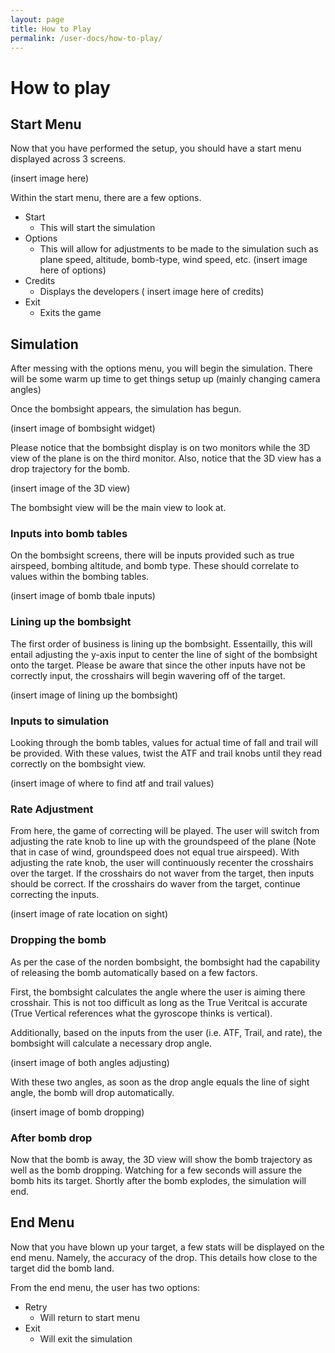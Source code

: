 ```yaml
---
layout: page
title: How to Play
permalink: /user-docs/how-to-play/
---
```


# How to play

## Start Menu

Now that you have performed the setup, you should have a start menu displayed across 3 screens. 

(insert image here)

Within the start menu, there are a few options. 

- Start
    - This will start the simulation
- Options
    - This will allow for adjustments to be made to the simulation such as plane speed, altitude, bomb-type, wind speed, etc.
    (insert image here of options)
- Credits
    - Displays the developers
    ( insert image here of credits)
- Exit
    - Exits the game

## Simulation

After messing with the options menu, you will begin the simulation. There will be some warm up time to get things setup up (mainly changing camera angles)

Once the bombsight appears, the simulation has begun. 

(insert image of bombsight widget)

Please notice that the bombsight display is on two monitors while the 3D view of the plane is on the third monitor. Also, notice that the 3D view has a drop trajectory for the bomb. 

(insert image of the 3D view)

The bombsight view will be the main view to look at.

### Inputs into bomb tables

On the bombsight screens, there will be inputs provided such as true airspeed, bombing altitude, and bomb type. These should correlate to values within the bombing tables. 

(insert image of bomb tbale inputs)

### Lining up the bombsight

The first order of business is lining up the bombsight. Essentailly, this will entail adjusting the y-axis input to center the line of sight of the bombsight onto the target. Please be aware that since the other inputs have not be correctly input, the crosshairs will begin wavering off of the target.

(insert image of lining up the bombsight)

### Inputs to simulation

Looking through the bomb tables, values for actual time of fall and trail will be provided. With these values, twist the ATF and trail knobs until they read correctly on the bombsight view. 

(insert image of where to find atf and trail values)

### Rate Adjustment

From here, the game of correcting will be played. The user will switch from adjusting the rate knob to line up with the groundspeed of the plane (Note that in case of wind, groundspeed does not equal true airspeed). With adjusting the rate knob, the user will continuously recenter the crosshairs over the target. If the crosshairs do not waver from the target, then inputs should be correct. If the crosshairs do waver from the target, continue correcting the inputs.

(insert image of rate location on sight)

### Dropping the bomb

As per the case of the norden bombsight, the bombsight had the capability of releasing the bomb automatically based on a few factors.

First, the bombsight calculates the angle where the user is aiming there crosshair. This is not too difficult as long as the True Veritcal is accurate (True Vertical references what the gyroscope thinks is vertical).

Additionally, based on the inputs from the user (i.e. ATF, Trail, and rate), the bombsight will calculate a necessary drop angle. 

(insert image of both angles adjusting)

With these two angles, as soon as the drop angle equals the line of sight angle, the bomb will drop automatically.

(insert image of bomb dropping)

### After bomb drop

Now that the bomb is away, the 3D view will show the bomb trajectory as well as the bomb dropping. Watching for a few seconds will assure the bomb hits its target. Shortly after the bomb explodes, the simulation will end.

## End Menu

Now that you have blown up your target, a few stats will be displayed on the end menu. Namely, the accuracy of the drop. This details how close to the target did the bomb land. 

From the end menu, the user has two options:

- Retry
    - Will return to start menu
- Exit
    - Will exit the simulation

